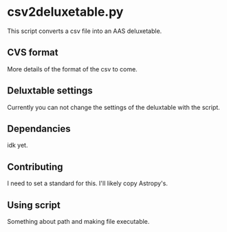 # csv2deluxetable.py

This script converts a csv file into an AAS deluxetable. 

## CVS format
More details of the format of the csv to come.

## Deluxtable settings
Currently you can not change the settings of the deluxtable with the script.

## Dependancies
idk yet.

## Contributing
I need to set a standard for this. I'll likely copy Astropy's. 

## Using script
Something about path and making file executable.
